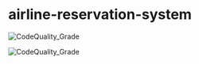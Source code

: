 # airline-reservation-system
![CodeQuality_Grade](https://www.code-inspector.com/project/27633/score/svg)

![CodeQuality_Grade](https://www.code-inspector.com/project/27633/status/svg)
